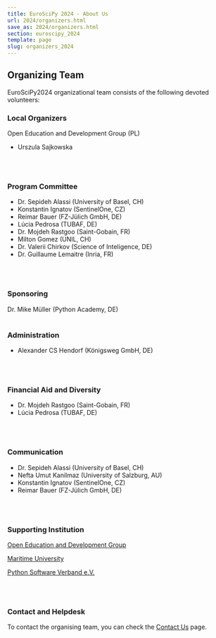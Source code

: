 ```yaml
---
title: EuroSciPy 2024 - About Us
url: 2024/organizers.html
save_as: 2024/organizers.html
section: euroscipy_2024
template: page
slug: organizers_2024
---
```


## Organizing Team
EuroSciPy2024 organizational team consists of the following devoted volunteers:

### Local Organizers
Open Education and Development Group (PL)

- Urszula Sajkowska
</br>
</br>

### Program Committee
- Dr. Sepideh Alassi (University of Basel, CH)
- Konstantin Ignatov (SentinelOne, CZ)
- Reimar Bauer (FZ-Jülich GmbH, DE)
- Lúcia Pedrosa (TUBAF, DE)
- Dr. Mojdeh Rastgoo (Saint-Gobain, FR)
- Milton Gomez (UNIL, CH)
- Dr. Valerii Chirkov (Science of Inteligence, DE)
- Dr. Guillaume Lemaitre (Inria, FR)
</br>
</br>

### Sponsoring
Dr. Mike Müller (Python Academy, DE)
</br>
</br>

### Administration
- Alexander CS Hendorf (Königsweg GmbH, DE)
</br>
</br>

### Financial Aid and Diversity
- Dr. Mojdeh Rastgoo (Saint-Gobain, FR)
- Lúcia Pedrosa (TUBAF, DE)
</br>
</br>

### Communication
- Dr. Sepideh Alassi (University of Basel, CH)
- Nefta Umut Kanilmaz (University of Salzburg, AU)
- Konstantin Ignatov (SentinelOne, CZ)
- Reimar Bauer (FZ-Jülich GmbH, DE)
</br>
</br>

### Supporting Institution
[Open Education and Development Group](https://openedg.org/)

[Maritime University](https://www.pm.szczecin.pl/en/)

[Python Software Verband e.V.](https://python-verband.org/)

</br>
</br>

### Contact and Helpdesk
To contact the organising team, you can check the [Contact Us](contact_us.html) page.

</br>
</br>
